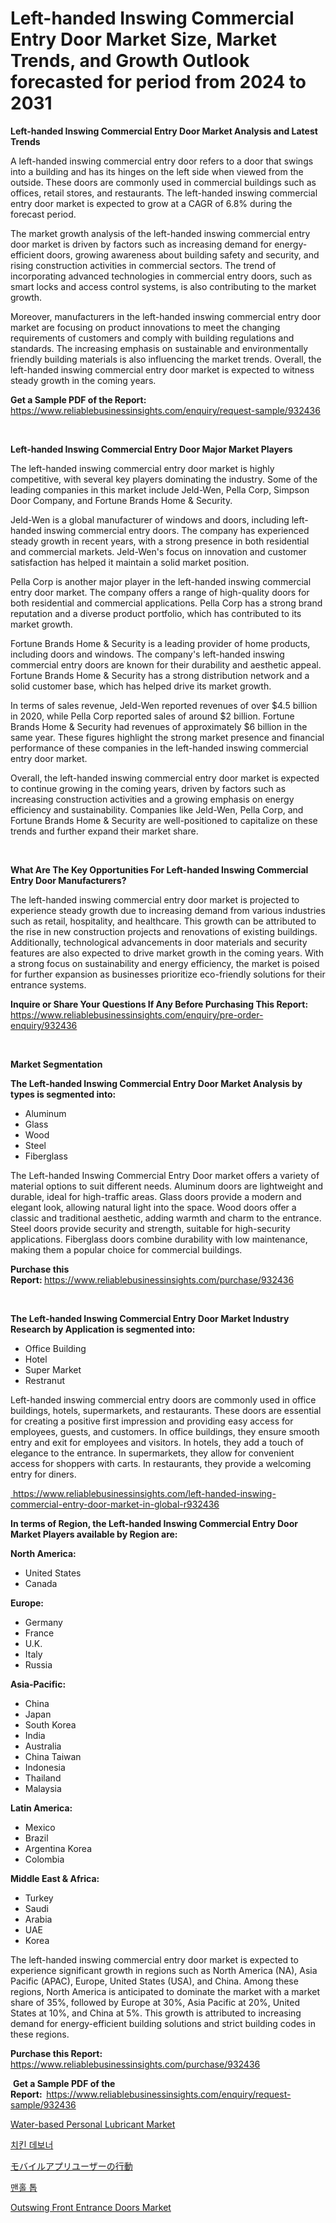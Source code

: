 <p><h1>Left-handed Inswing Commercial Entry Door Market Size, Market Trends, and Growth Outlook forecasted for period from 2024 to 2031</h1></p><p><strong>Left-handed Inswing Commercial Entry Door Market Analysis and Latest Trends</strong></p>
<p><p>A left-handed inswing commercial entry door refers to a door that swings into a building and has its hinges on the left side when viewed from the outside. These doors are commonly used in commercial buildings such as offices, retail stores, and restaurants. The left-handed inswing commercial entry door market is expected to grow at a CAGR of 6.8% during the forecast period. </p><p>The market growth analysis of the left-handed inswing commercial entry door market is driven by factors such as increasing demand for energy-efficient doors, growing awareness about building safety and security, and rising construction activities in commercial sectors. The trend of incorporating advanced technologies in commercial entry doors, such as smart locks and access control systems, is also contributing to the market growth.</p><p>Moreover, manufacturers in the left-handed inswing commercial entry door market are focusing on product innovations to meet the changing requirements of customers and comply with building regulations and standards. The increasing emphasis on sustainable and environmentally friendly building materials is also influencing the market trends. Overall, the left-handed inswing commercial entry door market is expected to witness steady growth in the coming years.</p></p>
<p><strong>Get a Sample PDF of the Report:&nbsp;</strong> <a href="https://www.reliablebusinessinsights.com/enquiry/request-sample/932436">https://www.reliablebusinessinsights.com/enquiry/request-sample/932436</a></p>
<p>&nbsp;</p>
<p><strong>Left-handed Inswing Commercial Entry Door Major Market Players</strong></p>
<p><p>The left-handed inswing commercial entry door market is highly competitive, with several key players dominating the industry. Some of the leading companies in this market include Jeld-Wen, Pella Corp, Simpson Door Company, and Fortune Brands Home & Security.</p><p>Jeld-Wen is a global manufacturer of windows and doors, including left-handed inswing commercial entry doors. The company has experienced steady growth in recent years, with a strong presence in both residential and commercial markets. Jeld-Wen's focus on innovation and customer satisfaction has helped it maintain a solid market position.</p><p>Pella Corp is another major player in the left-handed inswing commercial entry door market. The company offers a range of high-quality doors for both residential and commercial applications. Pella Corp has a strong brand reputation and a diverse product portfolio, which has contributed to its market growth.</p><p>Fortune Brands Home & Security is a leading provider of home products, including doors and windows. The company's left-handed inswing commercial entry doors are known for their durability and aesthetic appeal. Fortune Brands Home & Security has a strong distribution network and a solid customer base, which has helped drive its market growth.</p><p>In terms of sales revenue, Jeld-Wen reported revenues of over $4.5 billion in 2020, while Pella Corp reported sales of around $2 billion. Fortune Brands Home & Security had revenues of approximately $6 billion in the same year. These figures highlight the strong market presence and financial performance of these companies in the left-handed inswing commercial entry door market.</p><p>Overall, the left-handed inswing commercial entry door market is expected to continue growing in the coming years, driven by factors such as increasing construction activities and a growing emphasis on energy efficiency and sustainability. Companies like Jeld-Wen, Pella Corp, and Fortune Brands Home & Security are well-positioned to capitalize on these trends and further expand their market share.</p></p>
<p>&nbsp;</p>
<p><strong>What Are The Key Opportunities For Left-handed Inswing Commercial Entry Door Manufacturers?</strong></p>
<p><p>The left-handed inswing commercial entry door market is projected to experience steady growth due to increasing demand from various industries such as retail, hospitality, and healthcare. This growth can be attributed to the rise in new construction projects and renovations of existing buildings. Additionally, technological advancements in door materials and security features are also expected to drive market growth in the coming years. With a strong focus on sustainability and energy efficiency, the market is poised for further expansion as businesses prioritize eco-friendly solutions for their entrance systems.</p></p>
<p><strong>Inquire or Share Your Questions If Any Before Purchasing This Report:</strong> <a href="https://www.reliablebusinessinsights.com/enquiry/pre-order-enquiry/932436">https://www.reliablebusinessinsights.com/enquiry/pre-order-enquiry/932436</a></p>
<p>&nbsp;</p>
<p><strong>Market Segmentation</strong></p>
<p><strong>The Left-handed Inswing Commercial Entry Door Market Analysis by types is segmented into:</strong></p>
<p><ul><li>Aluminum</li><li>Glass</li><li>Wood</li><li>Steel</li><li>Fiberglass</li></ul></p>
<p><p>The Left-handed Inswing Commercial Entry Door market offers a variety of material options to suit different needs. Aluminum doors are lightweight and durable, ideal for high-traffic areas. Glass doors provide a modern and elegant look, allowing natural light into the space. Wood doors offer a classic and traditional aesthetic, adding warmth and charm to the entrance. Steel doors provide security and strength, suitable for high-security applications. Fiberglass doors combine durability with low maintenance, making them a popular choice for commercial buildings.</p></p>
<p><strong>Purchase this Report:&nbsp;</strong><a href="https://www.reliablebusinessinsights.com/purchase/932436">https://www.reliablebusinessinsights.com/purchase/932436</a></p>
<p>&nbsp;</p>
<p><strong>The Left-handed Inswing Commercial Entry Door Market Industry Research by Application is segmented into:</strong></p>
<p><ul><li>Office Building</li><li>Hotel</li><li>Super Market</li><li>Restranut</li></ul></p>
<p><p>Left-handed inswing commercial entry doors are commonly used in office buildings, hotels, supermarkets, and restaurants. These doors are essential for creating a positive first impression and providing easy access for employees, guests, and customers. In office buildings, they ensure smooth entry and exit for employees and visitors. In hotels, they add a touch of elegance to the entrance. In supermarkets, they allow for convenient access for shoppers with carts. In restaurants, they provide a welcoming entry for diners.</p></p>
<p><a href="https://www.reliablebusinessinsights.com/left-handed-inswing-commercial-entry-door-market-in-global-r932436">&nbsp;https://www.reliablebusinessinsights.com/left-handed-inswing-commercial-entry-door-market-in-global-r932436</a></p>
<p><strong>In terms of Region, the Left-handed Inswing Commercial Entry Door Market Players available by Region are:</strong></p>
<p>
    <p> <strong> North America: </strong>
        <ul>
            <li>United States</li>
            <li>Canada</li>
        </ul>
        </p> 
    <p> <strong> Europe: </strong>
        <ul>
            <li>Germany</li>
            <li>France</li>
            <li>U.K.</li>
            <li>Italy</li>
            <li>Russia</li>
        </ul>
        </p> 
    <p> <strong> Asia-Pacific: </strong>
        <ul>
            <li>China</li>
            <li>Japan</li>
            <li>South Korea</li>
            <li>India</li>
            <li>Australia</li>
            <li>China Taiwan</li>
            <li>Indonesia</li>
            <li>Thailand</li>
            <li>Malaysia</li>
        </ul>
        </p> 
    <p> <strong> Latin America: </strong>
        <ul>
            <li>Mexico</li>
            <li>Brazil</li>
            <li>Argentina Korea</li>
            <li>Colombia</li>
        </ul>
        </p> 
    <p> <strong> Middle East & Africa: </strong>
        <ul>
            <li>Turkey</li>
            <li>Saudi</li>
            <li>Arabia</li>
            <li>UAE</li>
            <li>Korea</li>
        </ul>
    </p>
    </p>
<p><p>The left-handed inswing commercial entry door market is expected to experience significant growth in regions such as North America (NA), Asia Pacific (APAC), Europe, United States (USA), and China. Among these regions, North America is anticipated to dominate the market with a market share of 35%, followed by Europe at 30%, Asia Pacific at 20%, United States at 10%, and China at 5%. This growth is attributed to increasing demand for energy-efficient building solutions and strict building codes in these regions.</p></p>
<p><strong>Purchase this Report: </strong><a href="https://www.reliablebusinessinsights.com/purchase/932436">https://www.reliablebusinessinsights.com/purchase/932436</a></p>
<p>&nbsp;<strong>Get a Sample PDF of the Report:&nbsp;&nbsp;</strong><a href="https://www.reliablebusinessinsights.com/enquiry/request-sample/932436">https://www.reliablebusinessinsights.com/enquiry/request-sample/932436</a></p>
<p><strong></strong></p>
<p><p><a href="https://issuu.com/reportprime-2/docs/water-based-personal-lubricant-market-size-2030.pp">Water-based Personal Lubricant Market</a></p><p><a href="https://github.com/camron674/Market-Research-Report-List-1/blob/main/989662177277.md">치킨 데보너</a></p><p><a href="https://github.com/Sophiaard2003/Market-Research-Report-List-1/blob/main/719999283423.md">モバイルアプリユーザーの行動</a></p><p><a href="https://github.com/ROBERTS65DAVID/Market-Research-Report-List-1/blob/main/463312977278.md">맨홀 톱</a></p><p><a href="https://github.com/brenzgnarento/Market-Research-Report-List-2/blob/main/outswing-front-entrance-doors-market.md">Outswing Front Entrance Doors Market</a></p></p>